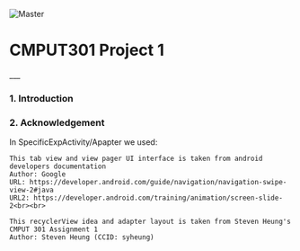 ![Master](https://github.com/CMPUT301W21T11/Appraisal/actions/workflows/android-ci.yml/badge.svg)


<h1>CMPUT301 Project 1</h1>
___

<h3>1. Introduction</h3>


<h3>2. Acknowledgement</h3>
<p>
    In SpecificExpActivity/Apapter we used:
    
    This tab view and view pager UI interface is taken from android developers documentation
    Author: Google
    URL: https://developer.android.com/guide/navigation/navigation-swipe-view-2#java
    URL2: https://developer.android.com/training/animation/screen-slide-2<br><br>
    
    This recyclerView idea and adapter layout is taken from Steven Heung's CMPUT 301 Assignment 1
    Author: Steven Heung (CCID: syheung)

</p>
